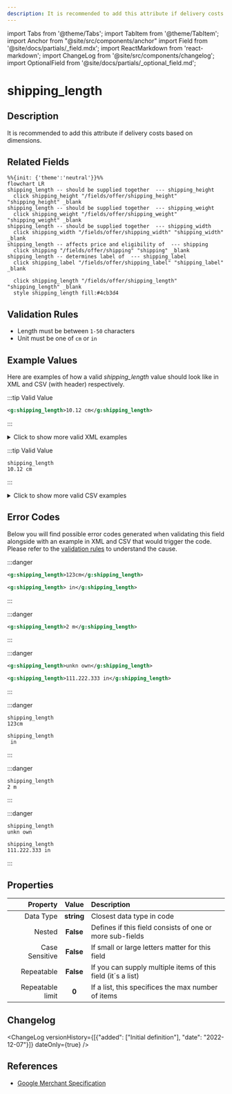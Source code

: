 ```yaml
---
description: It is recommended to add this attribute if delivery costs based on dimensions.
---
```


import Tabs from '@theme/Tabs';
import TabItem from '@theme/TabItem';
import Anchor from "@site/src/components/anchor"
import Field from '@site/docs/partials/_field.mdx';
import ReactMarkdown from 'react-markdown';
import ChangeLog from '@site/src/components/changelog';
import OptionalField from '@site/docs/partials/_optional_field.md';

# shipping_length

<OptionalField/>

## Description

It is recommended to add this attribute if delivery costs based on dimensions.


## Related Fields

```mermaid
%%{init: {'theme':'neutral'}}%%
flowchart LR
shipping_length -- should be supplied together  --- shipping_height
  click shipping_height "/fields/offer/shipping_height" "shipping_height" _blank
shipping_length -- should be supplied together  --- shipping_weight
  click shipping_weight "/fields/offer/shipping_weight" "shipping_weight" _blank
shipping_length -- should be supplied together  --- shipping_width
  click shipping_width "/fields/offer/shipping_width" "shipping_width" _blank
shipping_length -- affects price and eligibility of  --- shipping
  click shipping "/fields/offer/shipping" "shipping" _blank
shipping_length -- determines label of  --- shipping_label
  click shipping_label "/fields/offer/shipping_label" "shipping_label" _blank

  click shipping_length "/fields/offer/shipping_length" "shipping_length" _blank
  style shipping_length fill:#4cb3d4
```




## Validation Rules

- Length must be between `1-50` characters
- Unit must be one of `cm` or `in`


## Example Values

Here are examples of how a valid *shipping_length* value  should look like in XML and CSV (with header) respectively.

<Tabs>
  <TabItem value="valid_xml" label="XML" default>

:::tip Valid Value

```xml
<g:shipping_length>10.12 cm</g:shipping_length>
```

:::

<details>
  <summary>Click to show more valid XML examples</summary>
  <div>

```xml
<g:shipping_length>10.12 cm</g:shipping_length>
```

```xml
<g:shipping_length>0 cm</g:shipping_length>
```

```xml
<g:shipping_length>0.0 in</g:shipping_length>
```

```xml
<g:shipping_length>11 cm</g:shipping_length>
```

```xml
<g:shipping_length>15.2 in</g:shipping_length>
```


  </div>
</details>

 </TabItem>
  <TabItem value="valid_csv" label="CSV">

:::tip Valid Value

```csv
shipping_length
10.12 cm
```

:::

<details>
  <summary>Click to show more valid CSV examples</summary>
  <div>

```csv
shipping_length
10.12 cm
```

```csv
shipping_length
0 cm
```

```csv
shipping_length
0.0 in
```

```csv
shipping_length
11 cm
```

```csv
shipping_length
15.2 in
```


  </div>
</details>

  </TabItem>
</Tabs>

## Error Codes

Below you will find possible error codes generated when validating this field alongside with an example in XML and CSV that would trigger the code. Please refer to the [validation rules](#validation-rules) to understand the cause.

<Tabs>
  <TabItem value="invalid_xml" label="XML" default>

:::danger <Anchor id="validation_invalid_format" title="validation_invalid_format" />

```xml
<g:shipping_length>123cm</g:shipping_length>
```
```xml
<g:shipping_length> in</g:shipping_length>
```

:::

:::danger <Anchor id="validation_invalid_length_unit" title="validation_invalid_length_unit" />

```xml
<g:shipping_length>2 m</g:shipping_length>
```

:::

:::danger <Anchor id="validation_invalid_value" title="validation_invalid_value" />

```xml
<g:shipping_length>unkn own</g:shipping_length>
```
```xml
<g:shipping_length>111.222.333 in</g:shipping_length>
```

:::


 </TabItem>
  <TabItem value="invalid_csv" label="CSV">

:::danger <Anchor id="validation_invalid_format" title="validation_invalid_format" />

```csv
shipping_length
123cm
```
```csv
shipping_length
 in
```

:::

:::danger <Anchor id="validation_invalid_length_unit" title="validation_invalid_length_unit" />

```csv
shipping_length
2 m
```

:::

:::danger <Anchor id="validation_invalid_value" title="validation_invalid_value" />

```csv
shipping_length
unkn own
```
```csv
shipping_length
111.222.333 in
```

:::


  </TabItem>
</Tabs>

## Properties

|     **Property** |         **Value**          | **Description**                                              |
|-----------------:|:--------------------------:|:-------------------------------------------------------------|
|        Data Type |    **string**     | Closest data type in code                                    |
|           Nested |      **False**      | Defines if this field consists of one or more sub-fields     |
|   Case Sensitive |  **False**  | If small or large letters matter for this field              |
|       Repeatable |    **False**    | If you can supply multiple items of this field (it´s a list) |
| Repeatable limit | **0** | If a list, this specifices the max number of items           |

## Changelog
<ChangeLog versionHistory={[{"added": ["Initial definition"], "date": "2022-12-07"}]} dateOnly={true} />

## References
- [Google Merchant Specification](https://support.google.com/merchants/answer/6324498?hl=en-GB&ref_topic=6324338)

